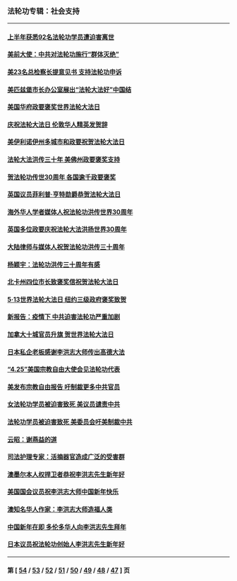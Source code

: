 ### 法轮功专辑：社会支持
---
#### [上半年获悉92名法轮功学员遭迫害离世](../../pages/nf4386/n13772701.md?07100430) 
#### [美前大使：中共对法轮功施行“群体灭绝”](../../pages/nf4386/n13771705.md?07100430) 
#### [美23名总检察长提意见书 支持法轮功申诉](../../pages/nf4386/n13766596.md?07100430) 
#### [美匹兹堡市长办公室展出“法轮大法好”中国结](../../pages/nf4386/n13749721.md?07100430) 
#### [美国华府政要褒奖世界法轮大法日](../../pages/nf4386/n13743770.md?07100430) 
#### [庆祝法轮大法日 伦敦华人精英发贺辞](../../pages/nf4386/n13741593.md?07100430) 
#### [美伊利诺伊州多城市和政要祝贺法轮大法日](../../pages/nf4386/n13737149.md?07100430) 
#### [法轮大法洪传三十年 美佛州政要褒奖支持](../../pages/nf4386/n13737103.md?07100430) 
#### [贺法轮功传世30周年 各国逾千政要褒奖](../../pages/nf4386/n13735828.md?07100430) 
#### [英国议员菲利普‧亨特勋爵恭贺法轮大法日](../../pages/nf4386/n13736187.md?07100430) 
#### [海外华人学者媒体人祝法轮功洪传世界30周年](../../pages/nf4386/n13735835.md?07100430) 
#### [英国多位政要庆祝法轮大法洪扬世界30周年](../../pages/nf4386/n13734739.md?07100430) 
#### [大陆律师与媒体人祝贺法轮功洪传三十周年](../../pages/nf4386/n13735062.md?07100430) 
#### [杨颖宇：法轮功洪传三十周年有感](../../pages/nf4386/n13734884.md?07100430) 
#### [北卡州四位市长致褒奖信祝贺法轮大法日](../../pages/nf4386/n13733292.md?07100430) 
#### [5·13世界法轮大法日 纽约三级政府褒奖致贺](../../pages/nf4386/n13732651.md?07100430) 
#### [新报告：疫情下 中共迫害法轮功严重加剧](../../pages/nf4386/n13732612.md?07100430) 
#### [加拿大十城官员升旗 贺世界法轮大法日](../../pages/nf4386/n13729166.md?07100430) 
#### [日本私企老板感谢李洪志大师传出高德大法](../../pages/nf4386/n13726335.md?07100430) 
#### [“4.25”美国宗教自由大使会见法轮功代表](../../pages/nf4386/n13724124.md?07100430) 
#### [美发布宗教自由报告 吁制裁更多中共官员](../../pages/nf4386/n13720670.md?07100430) 
#### [女法轮功学员被迫害致死 美议员谴责中共](../../pages/nf4386/n13682069.md?07100430) 
#### [法轮功学员被迫害致死 美委员会吁美制裁中共](../../pages/nf4386/n13631310.md?07100430) 
#### [云昭：谢燕益的道](../../pages/nf4386/n13607391.md?07100430) 
#### [司法护理专家：活摘器官造成广泛的受害群](../../pages/nf4386/n13570425.md?07100430) 
#### [澳墨尔本人权捍卫者恭祝李洪志先生新年好](../../pages/nf4386/n13556164.md?07100430) 
#### [美国国会议员祝李洪志大师中国新年快乐](../../pages/nf4386/n13554208.md?07100430) 
#### [澳知名华人作家：李洪志大师造福人类](../../pages/nf4386/n13552049.md?07100430) 
#### [中国新年在即 多伦多华人向李洪志先生拜年](../../pages/nf4386/n13531756.md?07100430) 
#### [日本议员祝法轮功创始人李洪志先生新年好](../../pages/nf4386/n13543228.md?07100430) 

---
#### 第 [ [54](./54.md?07100430) / [53](./53.md?07100430) / [52](./52.md?07100430) / [51](./51.md?07100430) / [50](./50.md?07100430) / [49](./49.md?07100430) / [48](./48.md?07100430) / [47](./47.md?07100430) ] 页
